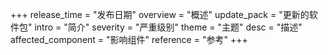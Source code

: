 +++
release_time = "发布日期"
overview = "概述"
update_pack = "更新的软件包"
intro = "简介"
severity = "严重级别"
theme = "主题"
desc = "描述"
affected_component = "影响组件"
reference = "参考"
+++